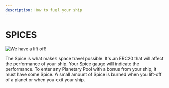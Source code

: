 ```yaml
---
description: How to fuel your ship
---
```


#  SPICES

![We have a lift off!](../.gitbook/assets/AdobeStock\_242315944.jpeg)

The Spice is what makes space travel possible. It's an ERC20 that will affect the performance of your ship. Your Spice gauge will indicate the performance. To enter any Planetary Pool with a bonus from your ship, it must have some Spice. A small amount of Spice is burned when you lift-off of a planet or when you exit your ship.
